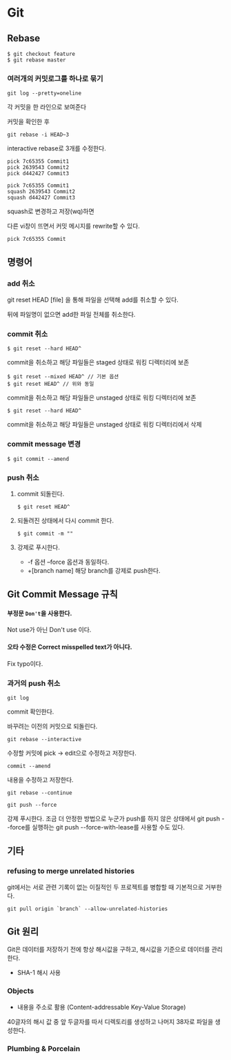 # Git

## Rebase

```shell
$ git checkout feature
$ git rebase master
```


### 여러개의 커밋로그를 하나로 묶기

```
git log --pretty=oneline
```
각 커밋을 한 라인으로 보여준다

커밋을 확인한 후 

```
git rebase -i HEAD~3
```
interactive rebase로 3개를 수정한다. 

```
pick 7c65355 Commit1
pick 2639543 Commit2
pick d442427 Commit3
```

```
pick 7c65355 Commit1
squash 2639543 Commit2
squash d442427 Commit3
```
squash로 변경하고 저장(wq)하면 

다른 vi창이 뜨면서 커밋 메시지를 rewrite할 수 있다. 

```
pick 7c65355 Commit
```





## 명령어

### add 취소

git reset HEAD [file] 을 통해 파일을 선택해 add를 취소할 수 있다. 

뒤에 파일명이 없으면 add한 파일 전체를 취소한다.



### commit 취소

```shell
$ git reset --hard HEAD^
```

commit을 취소하고 해당 파일들은 staged 상태로 워킹 디렉터리에 보존

```shell
$ git reset --mixed HEAD^ // 기본 옵션
$ git reset HEAD^ // 위와 동일
```

commit을 취소하고 해당 파일들은 unstaged 상태로 워킹 디렉터리에 보존

```shell
$ git reset --hard HEAD^
```

commit을 취소하고 해당 파일들은 unstaged 상태로 워킹 디렉터리에서 삭제



### commit message 변경

```shell
$ git commit --amend
```



### push 취소

1. commit 되돌린다. 

   ```shell
   $ git reset HEAD^
   ```

2. 되돌려진 상태에서 다시 commit 한다.

   ```shell
   $ git commit -m ""
   ```

3. 강제로 푸시한다. 

   -  -f 옵션
     –force 옵션과 동일하다.
   -  +[branch name]
     해당 branch를 강제로 push한다.
     

## Git Commit Message 규칙

#### 부정문 `Don't`을 사용한다. 

Not use가 아닌 Don't use 이다.

#### 오타 수정은  Correct misspelled text가 아니다.

Fix typo이다. 


### 과거의 push 취소 
```
git log
```
commit 확인한다. 

바꾸려는 이전의 커밋으로 되돌린다. 

```
git rebase --interactive 
```

수정할 커밋에 pick -> edit으로 수정하고 저장한다.

```
commit --amend
```
내용을 수정하고 저장한다. 

```
git rebase --continue
```

```
git push --force
```
강제 푸시한다. 조금 더 안정한 방법으로 누군가 push를 하지 않은 상태에서 
git push --force를 실행하는 git push --force-with-lease를 사용할 수도 있다. 



## 기타

### refusing to merge unrelated histories

git에서는 서로 관련 기록이 없는 이질적인 두 프로젝트를 병합할 때 기본적으로 거부한다. 

```shell
git pull origin `branch` --allow-unrelated-histories
```




## Git 원리 

Git은 데이터를 저장하기 전에 항상 해시값을 구하고, 해시값을 기준으로 데이터를 관리한다. 

- SHA-1 해시 사용


### Objects

- 내용을 주소로 활용 (Content-addressable Key-Value Storage)

40글자의 해시 값 중 앞 두글자를 따서 디렉토리를 생성하고 나머지 38자로 파일을 생성한다.


### Plumbing & Porcelain










